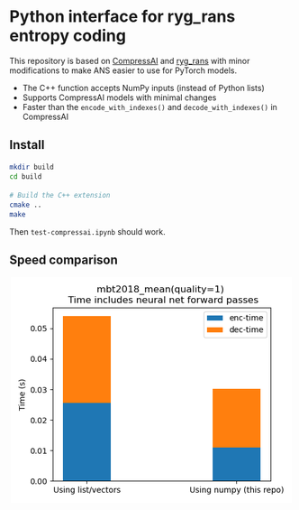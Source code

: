 # Python interface for ryg_rans entropy coding

This repository is based on [CompressAI](https://github.com/InterDigitalInc/CompressAI) and [ryg_rans](https://github.com/rygorous/ryg_rans) with minor modifications to make ANS easier to use for PyTorch models.

- The C++ function accepts NumPy inputs (instead of Python lists)
- Supports CompressAI models with minimal changes
- Faster than the `encode_with_indexes()` and `decode_with_indexes()` in CompressAI


## Install
```bash
mkdir build
cd build

# Build the C++ extension
cmake ..
make
```

Then `test-compressai.ipynb` should work.


## Speed comparison

<p align="center">
<img src="figures/model-time.png">
</p>
